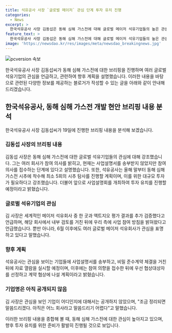 ```yaml
---
title: 석유공사 사장 `글로벌 메이저` 관심 단계 투자 유치 진행
categories:
  - News
excerpt: >
  한국석유공사 사장 김동섭은 동해 심해 가스전에 대해 글로벌 메이저 석유기업들의 높은 관심을 언급하고, 향후 투자 유치 계획을 공개했다. 이에 따라 올해 말부터 동해 심해 가스전 시추에 착수하고, 관련된 투자 유치를 위해 사업설명회를 개최할 예정이며, 관련 기업들에 대해 협상과 계약을 진행할 계획이다. 또한, 구체적인 기업명은 공개하지 않았다.
feature_text: >
  한국석유공사 사장 김동섭은 동해 심해 가스전에 대해 글로벌 메이저 석유기업들의 높은 관심을 언급하고, 향후 투자 유치 계획을 공개했다. 이에 따라 올해 말부터 동해 심해 가스전 시추에 착수하고, 관련된 투자 유치를 위해 사업설명회를 개최할 예정이며, 관련 기업들에 대해 협상과 계약을 진행할 계획이다. 또한, 구체적인 기업명은 공개하지 않았다.
image: 'https://newsdao.kr/res/images/meta/newsdao_breakingnews.jpg'
---
```


<p><img src="https://newsdao.kr/res/images/meta/newsdao_breakingnews.jpg" alt="pcversion 속보" /></p>

<p>한국석유공사 사장 김동섭씨가 동해 심해 가스전에 대한 브리핑을 진행하며 여러 글로벌 석유기업의 관심을 언급하고, 관련하여 향후 계획을 설명했습니다. 이러한 내용을 바탕으로 관련된 다양한 정보를 제공하는 블로거가 작성할 수 있는 글을 아래와 같이 안내해 드리겠습니다.</p>

<h2>한국석유공사, 동해 심해 가스전 개발 현안 브리핑 내용 분석</h2>

<p>한국석유공사 사장 김동섭씨가 19일에 진행한 브리핑 내용을 분석해 보겠습니다.</p>

<h3>김동섭 사장의 브리핑 내용</h3>

<p>김동섭 사장은 동해 심해 가스전에 대한 글로벌 석유기업들의 관심에 대해 강조했습니다. 그는 여러 회사가 참여 의사를 밝히고, 현재는 사업설명서를 송부받지 않았지만 참여 의사를 접수하는 단계에 있다고 설명했습니다. 또한, 석유공사는 올해 말부터 동해 심해 가스전 시추에 착수해 최소 5회의 시추 탐사를 진행할 계획이며, 이를 위한 대규모 투자가 필요하다고 강조했습니다. 더불어 앞으로 사업설명회를 개최하여 투자 유치를 진행할 예정이라고 밝혔습니다.</p>

<h3>글로벌 석유기업의 관심</h3>

<p>김 사장은 세계적인 메이저 석유회사 중 한 곳과 액트지오 평가 결과를 추가 검증했다고 언급하며, 해당 회사에서 내부 검토를 거친 뒤에 우리 측에 사업 참여 방침을 밝혀왔다고 언급했습니다. 뿐만 아니라, 6월 이후에도 여러 글로벌 메이저 석유회사가 관심을 표명하고 있다고 말했습니다.</p>

<h3>향후 계획</h3>

<p>석유공사는 관심을 보이는 기업들에 사업설명서를 송부하고, 비밀 준수계약 체결을 거친 뒤에 자료 열람을 실시할 예정이며, 이후에는 참여 의향을 접수한 뒤에 우선 협상대상자를 선정하고 계약 협상에 나설 계획이라고 밝혔습니다.</p>

<h3>기업명은 아직 공개되지 않음</h3>

<p>김 사장은 관심을 보인 기업이 어디인지에 대해서는 공개하지 않았으며, "조금 정리되면 말씀드리겠다. 아직은 어느 회사라고 말씀드리기 어렵다"고 말했습니다.</p>

<p>이러한 브리핑 내용을 종합해 볼 때, 동해 심해 가스전에 대한 관심이 높아지고 있으며, 향후 투자 유치를 위한 준비가 활발히 진행될 것으로 보입니다.</p>

